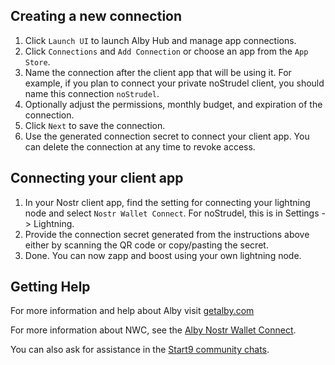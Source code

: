 ## Creating a new connection

1. Click `Launch UI` to launch Alby Hub and manage app connections.
2. Click `Connections` and  `Add Connection` or choose an app from the `App Store`.
3. Name the connection after the client app that will be using it. For example, if you plan to connect your private noStrudel client, you should name this connection `noStrudel`.
4. Optionally adjust the permissions, monthly budget, and expiration of the connection.
5. Click `Next` to save the connection.
6. Use the generated connection secret to connect your client app. You can delete the connection at any time to revoke access.

## Connecting your client app

1. In your Nostr client app, find the setting for connecting your lightning node and select `Nostr Wallet Connect`. For noStrudel, this is in Settings -> Lightning.
2. Provide the connection secret generated from the instructions above either by scanning the QR code or copy/pasting the secret.
3. Done. You can now zapp and boost using your own lightning node.

## Getting Help

For more information and help about Alby visit [getalby.com](https://getalby.com)

For more information about NWC, see the [Alby Nostr Wallet Connect](https://nwc.dev/).

You can also ask for assistance in the [Start9 community chats](https://start9.com/contact).
